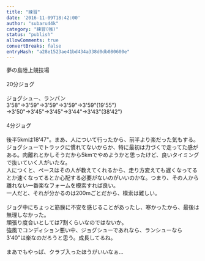 ```yaml
---
title: "練習"
date: '2016-11-09T18:42:00'
author: "subaru44k"
category: "練習(強)"
status: "publish"
allowComments: true
convertBreaks: false
entryHash: "a28e1523ae41bd434a338d0db080600e"
---
```

夢の島陸上競技場<br>
<br>
20分ジョグ<br>
<br>
ジョグシュー、ランパン<br>
3'58"→3'59"→3'59"→3'59"→3'59"(19'55")<br>
→3'50"→3'45"→3'45"→3'44"→3'43"(38'42")<br>
<br>
4分ジョグ<br>
<br>
後半5kmは18'47"。まあ、人について行ったから、前半より楽だった気もする。<br>
ジョグシューでトラックに慣れてないからか、特に最初は力づくで走ってた感がある。肉離れとかしそうだから5kmでやめようかと思ったけど、良いタイミングで抜いていく人がいたな。<br>
人につくと、ペースはその人が教えてくれるから、走り方変えても遅くなってるとか速くなってるとか心配する必要がないのがいいのかな。つまり、その人から離れない一番楽なフォームを模索すれば良い。<br>
一人だと、それが分かるのは200mごとだから、模索は難しい。<br>
<br>
ジョグ中にちょっと筋膜に不安を感じることがあったし、寒かったから、最後は無理しなかった。<br>
頑張り度合いとしては7割くらいなのではないか。<br>
強風でコンディション悪い中、ジョグシューであれなら、ランシューなら3'40"は楽なのだろうと思う。成長してるね。<br>
<br>
まあでもやっぱ、クラブ入ったほうがいいなぁ…
